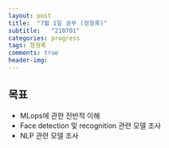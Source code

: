 ```yaml
---
layout: post
title:  "7월 1일 공부 (정형록)"
subtitle:   "210701"
categories: progress
tags: 정형록
comments: true
header-img: 
---
```


## 목표
- MLops에 관한 전반적 이해
- Face detection 및 recognition 관련 모델 조사
- NLP 관련 모델 조사 
  
